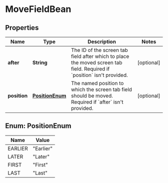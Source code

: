 # MoveFieldBean

## Properties
Name | Type | Description | Notes
------------ | ------------- | ------------- | -------------
**after** | **String** | The ID of the screen tab field after which to place the moved screen tab field. Required if &#x60;position&#x60; isn&#x27;t provided. |  [optional]
**position** | [**PositionEnum**](#PositionEnum) | The named position to which the screen tab field should be moved. Required if &#x60;after&#x60; isn&#x27;t provided. |  [optional]

<a name="PositionEnum"></a>
## Enum: PositionEnum
Name | Value
---- | -----
EARLIER | &quot;Earlier&quot;
LATER | &quot;Later&quot;
FIRST | &quot;First&quot;
LAST | &quot;Last&quot;
